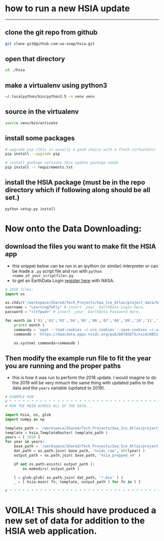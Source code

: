 # how to run a new HSIA update 
---
## clone the git repo from github
```sh
git clone git@github.com:ua-snap/hsia.git
```

## open that directory
```sh
cd ./hsia
```

## make a virtualenv using python3
```sh
~/.localpython/bin/python3.5 -m venv venv
```

## source in the virtualenv
```sh
source venv/bin/activate
```

## install some packages
```sh
# upgrade pip (this is usually a good choice with a fresh virtualenv)
pip install --upgrade pip

# install package versions this update package needs
pip install -r requirements.txt
```

## install the HSIA package (must be in the repo directory which if following along should be all set.)
```sh
python setup.py install
```

# Now onto the Data Downloading:

## download the files you want to make fit the HSIA app
- this snippet below can be run in an ipython (or similar) interpreter or can be made a `.py` script file and run with `python <name_of_your_scriptfile>.py`
- to get an EarthData Login [register here](https://urs.earthdata.nasa.gov/users/new) with NASA.

```python
# 2018 files:
import os

os.chdir('/workspace/Shared/Tech_Projects/Sea_Ice_Atlas/project_data/hsia_updates/nsidc_raw/2018')
username = "LearningToFly" # insert _your_ EarthData Login here.
password = "<ltfpwd>" # insert _your_ EarthData Password here.

for month in ['01','02','03','04','05','06','07','08','09','10','11','12']:
	print( month )
	commanda = 'wget --load-cookies ~/.urs_cookies --save-cookies ~/.urs_cookies --keep-session-cookies --no-check-certificate --auth-no-challenge=on -r --reject "index.html*" -np -e robots=off --user {} --password {} '.format( username, password )
	commandb = 'https://daacdata.apps.nsidc.org/pub/DATASETS/nsidc0051_gsfc_nasateam_seaice/final-gsfc/north/monthly/nt_2018{}_f17_v1.1_n.bin'.format( month )

	os.system( commanda+commandb )

```

## Then modify the example run file to fit the year you are running and the proper paths
- this is how it was run to perform the 2018 update.  I would imagine to do the 2019 will be very mmuch the same thing with updated paths to the data and the `years` variable (updated to 2019).

```python
# EXAMPLE RUN
# * * * * * * * * * * * * * * * * * * * * * * * * * * * * * * * * * * * * 
# RUN THE MAIN ACROSS ALL OF THE DATA...

import hsia, os, glob
import numpy as np

template_path = '/workspace/Shared/Tech_Projects/Sea_Ice_Atlas/project_data/hsia_updates/hsia_template/seaice_conc_sic_mean_pct_monthly_ak_1971_04.tif'
template = hsia.TemplateRaster( template_path )
years = [ 2018 ]
for year in years:
	base_path = '/workspace/Shared/Tech_Projects/Sea_Ice_Atlas/project_data/hsia_updates'
	dat_path = os.path.join( base_path, 'nsidc_raw', str(year) )
	output_path = os.path.join( base_path, 'hsia_prepped_v4' )

	if not os.path.exists( output_path ):
		os.makedirs( output_path )

	l = glob.glob( os.path.join( dat_path, '*.bin' ) )
	_ = [ hsia.main( fn, template, output_path ) for fn in l ]

# * * * * * * * * * * * * * * * * * * * * * * * * * * * * * * * * * * * * 
```

# VOILA! This should have produced a new set of data for addition to the HSIA web application.

